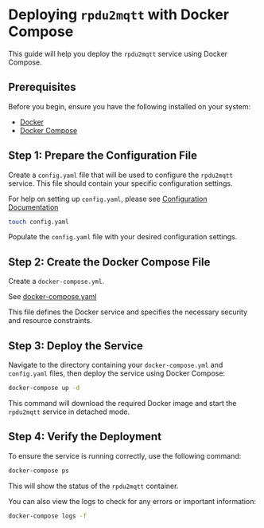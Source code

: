 # Deploying `rpdu2mqtt` with Docker Compose

This guide will help you deploy the `rpdu2mqtt` service using Docker Compose.

## Prerequisites

Before you begin, ensure you have the following installed on your system:

- [Docker](https://docs.docker.com/get-docker/)
- [Docker Compose](https://docs.docker.com/compose/install/)

## Step 1: Prepare the Configuration File

Create a `config.yaml` file that will be used to configure the `rpdu2mqtt` service. This file should contain your specific configuration settings.

For help on setting up `config.yaml`, please see [Configuration Documentation](./../../docs/Configuration.md)

```bash
touch config.yaml
```

Populate the `config.yaml` file with your desired configuration settings.

## Step 2: Create the Docker Compose File

Create a `docker-compose.yml`. 

See [docker-compose.yaml](./docker-compose.yaml)

This file defines the Docker service and specifies the necessary security and resource constraints.

## Step 3: Deploy the Service

Navigate to the directory containing your `docker-compose.yml` and `config.yaml` files, then deploy the service using Docker Compose:

```bash
docker-compose up -d
```

This command will download the required Docker image and start the `rpdu2mqtt` service in detached mode.

## Step 4: Verify the Deployment

To ensure the service is running correctly, use the following command:

```bash
docker-compose ps
```

This will show the status of the `rpdu2mqtt` container.

You can also view the logs to check for any errors or important information:

```bash
docker-compose logs -f
```